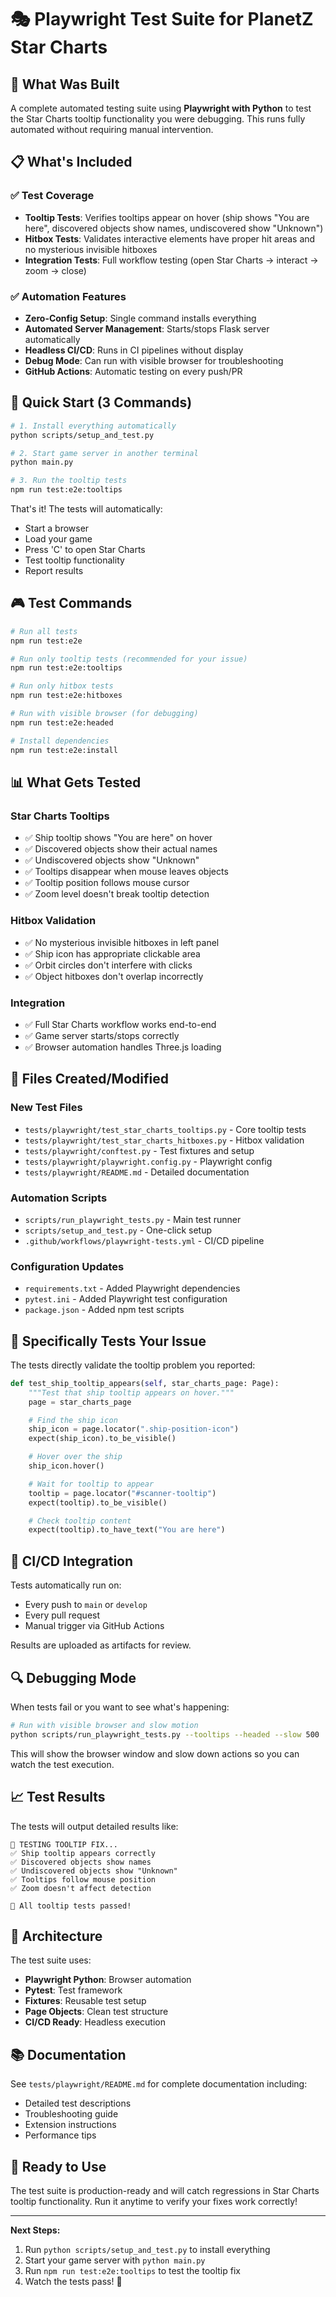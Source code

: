 # 🎭 Playwright Test Suite for PlanetZ Star Charts

## 🎯 What Was Built

A complete automated testing suite using **Playwright with Python** to test the Star Charts tooltip functionality you were debugging. This runs fully automated without requiring manual intervention.

## 📋 What's Included

### ✅ Test Coverage
- **Tooltip Tests**: Verifies tooltips appear on hover (ship shows "You are here", discovered objects show names, undiscovered show "Unknown")
- **Hitbox Tests**: Validates interactive elements have proper hit areas and no mysterious invisible hitboxes
- **Integration Tests**: Full workflow testing (open Star Charts → interact → zoom → close)

### ✅ Automation Features
- **Zero-Config Setup**: Single command installs everything
- **Automated Server Management**: Starts/stops Flask server automatically
- **Headless CI/CD**: Runs in CI pipelines without display
- **Debug Mode**: Can run with visible browser for troubleshooting
- **GitHub Actions**: Automatic testing on every push/PR

## 🚀 Quick Start (3 Commands)

```bash
# 1. Install everything automatically
python scripts/setup_and_test.py

# 2. Start game server in another terminal
python main.py

# 3. Run the tooltip tests
npm run test:e2e:tooltips
```

That's it! The tests will automatically:
- Start a browser
- Load your game
- Press 'C' to open Star Charts
- Test tooltip functionality
- Report results

## 🎮 Test Commands

```bash
# Run all tests
npm run test:e2e

# Run only tooltip tests (recommended for your issue)
npm run test:e2e:tooltips

# Run only hitbox tests
npm run test:e2e:hitboxes

# Run with visible browser (for debugging)
npm run test:e2e:headed

# Install dependencies
npm run test:e2e:install
```

## 📊 What Gets Tested

### Star Charts Tooltips
- ✅ Ship tooltip shows "You are here" on hover
- ✅ Discovered objects show their actual names
- ✅ Undiscovered objects show "Unknown"
- ✅ Tooltips disappear when mouse leaves objects
- ✅ Tooltip position follows mouse cursor
- ✅ Zoom level doesn't break tooltip detection

### Hitbox Validation
- ✅ No mysterious invisible hitboxes in left panel
- ✅ Ship icon has appropriate clickable area
- ✅ Orbit circles don't interfere with clicks
- ✅ Object hitboxes don't overlap incorrectly

### Integration
- ✅ Full Star Charts workflow works end-to-end
- ✅ Game server starts/stops correctly
- ✅ Browser automation handles Three.js loading

## 🔧 Files Created/Modified

### New Test Files
- `tests/playwright/test_star_charts_tooltips.py` - Core tooltip tests
- `tests/playwright/test_star_charts_hitboxes.py` - Hitbox validation
- `tests/playwright/conftest.py` - Test fixtures and setup
- `tests/playwright/playwright.config.py` - Playwright config
- `tests/playwright/README.md` - Detailed documentation

### Automation Scripts
- `scripts/run_playwright_tests.py` - Main test runner
- `scripts/setup_and_test.py` - One-click setup
- `.github/workflows/playwright-tests.yml` - CI/CD pipeline

### Configuration Updates
- `requirements.txt` - Added Playwright dependencies
- `pytest.ini` - Added Playwright test configuration
- `package.json` - Added npm test scripts

## 🎯 Specifically Tests Your Issue

The tests directly validate the tooltip problem you reported:

```python
def test_ship_tooltip_appears(self, star_charts_page: Page):
    """Test that ship tooltip appears on hover."""
    page = star_charts_page

    # Find the ship icon
    ship_icon = page.locator(".ship-position-icon")
    expect(ship_icon).to_be_visible()

    # Hover over the ship
    ship_icon.hover()

    # Wait for tooltip to appear
    tooltip = page.locator("#scanner-tooltip")
    expect(tooltip).to_be_visible()

    # Check tooltip content
    expect(tooltip).to_have_text("You are here")
```

## 🚦 CI/CD Integration

Tests automatically run on:
- Every push to `main` or `develop`
- Every pull request
- Manual trigger via GitHub Actions

Results are uploaded as artifacts for review.

## 🔍 Debugging Mode

When tests fail or you want to see what's happening:

```bash
# Run with visible browser and slow motion
python scripts/run_playwright_tests.py --tooltips --headed --slow 500
```

This will show the browser window and slow down actions so you can watch the test execution.

## 📈 Test Results

The tests will output detailed results like:

```
🧪 TESTING TOOLTIP FIX...
✅ Ship tooltip appears correctly
✅ Discovered objects show names
✅ Undiscovered objects show "Unknown"
✅ Tooltips follow mouse position
✅ Zoom doesn't affect detection

🎉 All tooltip tests passed!
```

## 🎨 Architecture

The test suite uses:
- **Playwright Python**: Browser automation
- **Pytest**: Test framework
- **Fixtures**: Reusable test setup
- **Page Objects**: Clean test structure
- **CI/CD Ready**: Headless execution

## 📚 Documentation

See `tests/playwright/README.md` for complete documentation including:
- Detailed test descriptions
- Troubleshooting guide
- Extension instructions
- Performance tips

## 🎊 Ready to Use

The test suite is production-ready and will catch regressions in Star Charts tooltip functionality. Run it anytime to verify your fixes work correctly!

---

**Next Steps:**
1. Run `python scripts/setup_and_test.py` to install everything
2. Start your game server with `python main.py`
3. Run `npm run test:e2e:tooltips` to test the tooltip fix
4. Watch the tests pass! 🎉
